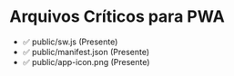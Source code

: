 # Arquivos Críticos para PWA

- ✅ public/sw.js (Presente)
- ✅ public/manifest.json (Presente)
- ✅ public/app-icon.png (Presente)
